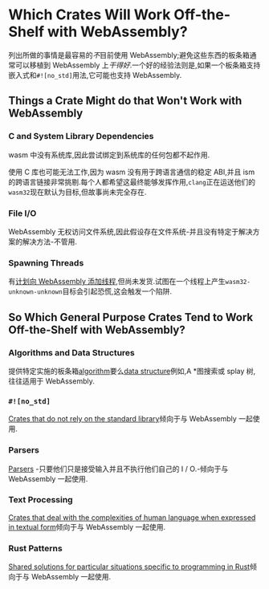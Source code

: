 # Which Crates Will Work Off-the-Shelf with WebAssembly?

列出所做的事情是最容易的*不*目前使用 WebAssembly;避免这些东西的板条箱通常可以移植到 WebAssembly 上*干得好*.一个好的经验法则是,如果一个板条箱支持嵌入式和`#![no_std]`用法,它可能也支持 WebAssembly.

## Things a Crate Might do that Won't Work with WebAssembly

### C and System Library Dependencies

wasm 中没有系统库,因此尝试绑定到系统库的任何包都不起作用.

使用 C 库也可能无法工作,因为 wasm 没有用于跨语言通信的稳定 ABI,并且 ism 的跨语言链接非常挑剔.每个人都希望这最终能够发挥作用,`clang`正在运送他们的`wasm32`现在默认为目标,但故事尚未完全存在.

### File I/O

WebAssembly 无权访问文件系统,因此假设存在文件系统-并且没有特定于解决方案的解决方法-不管用.

### Spawning Threads

有[计划向 WebAssembly 添加线程][wasm-threading],但尚未发货.试图在一个线程上产生`wasm32-unknown-unknown`目标会引起恐慌,这会触发一个陷阱.

[wasm-threading]: https://rustwasm.github.io/2018/10/24/multithreading-rust-and-wasm.html

## So Which General Purpose Crates Tend to Work Off-the-Shelf with WebAssembly?

### Algorithms and Data Structures

提供特定实施的板条箱[algorithm](https://crates.io/categories/algorithms)要么[data
structure](https://crates.io/categories/data-structures)例如,A \*图搜索或 splay 树,往往适用于 WebAssembly.

### `#![no_std]`

[Crates that do not rely on the standard
library](https://crates.io/categories/no-std)倾向于与 WebAssembly 一起使用.

### Parsers

[Parsers](https://crates.io/categories/parser-implementations) -只要他们只是接受输入并且不执行他们自己的 I / O.-倾向于与 WebAssembly 一起使用.

### Text Processing

[Crates that deal with the complexities of human language when expressed in
textual form](https://crates.io/categories/text-processing)倾向于与 WebAssembly 一起使用.

### Rust Patterns

[Shared solutions for particular situations specific to programming in
Rust](https://crates.io/categories/rust-patterns)倾向于与 WebAssembly 一起使用.
